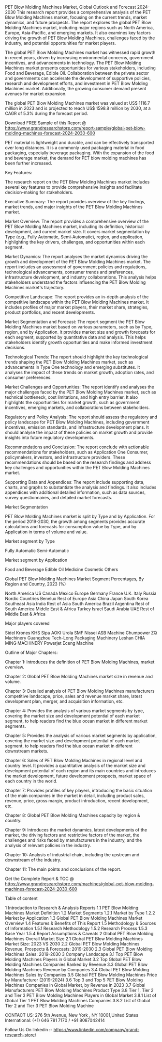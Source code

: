 PET Blow Molding Machines Market, Global Outlook and Forecast 2024-2030
This research report provides a comprehensive analysis of the PET Blow Molding Machines market, focusing on the current trends, market dynamics, and future prospects. The report explores the global PET Blow Molding Machines market, including major regions such as North America, Europe, Asia-Pacific, and emerging markets. It also examines key factors driving the growth of PET Blow Molding Machines, challenges faced by the industry, and potential opportunities for market players.

The global PET Blow Molding Machines market has witnessed rapid growth in recent years, driven by increasing environmental concerns, government incentives, and advancements in technology. The PET Blow Molding Machines market presents opportunities for various stakeholders, including Food and Beverage, Edible Oil. Collaboration between the private sector and governments can accelerate the development of supportive policies, research and development efforts, and investment in PET Blow Molding Machines market. Additionally, the growing consumer demand present avenues for market expansion.

The global PET Blow Molding Machines market was valued at US$ 1116.7 million in 2023 and is projected to reach US$ 1598.8 million by 2030, at a CAGR of 5.3% during the forecast period.

Download FREE Sample of this Report @ https://www.grandresearchstore.com/report-sample/global-pet-blow-molding-machines-forecast-2024-2030-600


PET material is lightweight and durable, and can be effectively transported over long distances. It is a commonly used packaging material in food packaging, especially beverage packaging. With the expansion of the food and beverage market, the demand for PET blow molding machines has been further increased.

Key Features:

The research report on the PET Blow Molding Machines market includes several key features to provide comprehensive insights and facilitate decision-making for stakeholders.

Executive Summary: The report provides overview of the key findings, market trends, and major insights of the PET Blow Molding Machines market.

Market Overview: The report provides a comprehensive overview of the PET Blow Molding Machines market, including its definition, historical development, and current market size. It covers market segmentation by Type (e.g., Fully Automatic, Semi-Automatic), region, and application, highlighting the key drivers, challenges, and opportunities within each segment.

Market Dynamics: The report analyses the market dynamics driving the growth and development of the PET Blow Molding Machines market. The report includes an assessment of government policies and regulations, technological advancements, consumer trends and preferences, infrastructure development, and industry collaborations. This analysis helps stakeholders understand the factors influencing the PET Blow Molding Machines market's trajectory.

Competitive Landscape: The report provides an in-depth analysis of the competitive landscape within the PET Blow Molding Machines market. It includes profiles of major market players, their market share, strategies, product portfolios, and recent developments.

Market Segmentation and Forecast: The report segment the PET Blow Molding Machines market based on various parameters, such as by Type, region, and by Application. It provides market size and growth forecasts for each segment, supported by quantitative data and analysis. This helps stakeholders identify growth opportunities and make informed investment decisions.

Technological Trends: The report should highlight the key technological trends shaping the PET Blow Molding Machines market, such as advancements in Type One technology and emerging substitutes. It analyses the impact of these trends on market growth, adoption rates, and consumer preferences.

Market Challenges and Opportunities: The report identify and analyses the major challenges faced by the PET Blow Molding Machines market, such as technical bottleneck, cost limitations, and high entry barrier. It also highlights the opportunities for market growth, such as government incentives, emerging markets, and collaborations between stakeholders.

Regulatory and Policy Analysis: The report should assess the regulatory and policy landscape for PET Blow Molding Machines, including government incentives, emission standards, and infrastructure development plans. It should analyse the impact of these policies on market growth and provide insights into future regulatory developments.

Recommendations and Conclusion: The report conclude with actionable recommendations for stakeholders, such as Application One Consumer, policymakers, investors, and infrastructure providers. These recommendations should be based on the research findings and address key challenges and opportunities within the PET Blow Molding Machines market.

Supporting Data and Appendices: The report include supporting data, charts, and graphs to substantiate the analysis and findings. It also includes appendices with additional detailed information, such as data sources, survey questionnaires, and detailed market forecasts.

Market Segmentation

PET Blow Molding Machines market is split by Type and by Application. For the period 2019-2030, the growth among segments provides accurate calculations and forecasts for consumption value by Type, and by Application in terms of volume and value.



Market segment by Type



Fully Automatic
Semi-Automatic


Market segment by Application



Food and Beverage
Edible Oil
Medicine
Cosmetic
Others


Global PET Blow Molding Machines Market Segment Percentages, By Region and Country, 2023 (%)



North America
US
Canada
Mexico
Europe
Germany
France
U.K.
Italy
Russia
Nordic Countries
Benelux
Rest of Europe
Asia
China
Japan
South Korea
Southeast Asia
India
Rest of Asia
South America
Brazil
Argentina
Rest of South America
Middle East & Africa
Turkey
Israel
Saudi Arabia
UAE
Rest of Middle East & Africa


Major players covered



Sidel
Krones
KHS
Sipa
AOKI
Urola
SMF
Nissei ASB Machine
Chumpower
ZQ Machinery
Guangzhou Tech-Long Packaging Machinery
Leshan
CHIA MING MACHINERY
Powerjet
Eceng Machine


Outline of Major Chapters:

Chapter 1: Introduces the definition of PET Blow Molding Machines, market overview.

Chapter 2: Global PET Blow Molding Machines market size in revenue and volume.

Chapter 3: Detailed analysis of PET Blow Molding Machines manufacturers competitive landscape, price, sales and revenue market share, latest development plan, merger, and acquisition information, etc.

Chapter 4: Provides the analysis of various market segments by type, covering the market size and development potential of each market segment, to help readers find the blue ocean market in different market segments.

Chapter 5: Provides the analysis of various market segments by application, covering the market size and development potential of each market segment, to help readers find the blue ocean market in different downstream markets.

Chapter 6: Sales of PET Blow Molding Machines in regional level and country level. It provides a quantitative analysis of the market size and development potential of each region and its main countries and introduces the market development, future development prospects, market space of each country in the world.

Chapter 7: Provides profiles of key players, introducing the basic situation of the main companies in the market in detail, including product sales, revenue, price, gross margin, product introduction, recent development, etc.

Chapter 8: Global PET Blow Molding Machines capacity by region & country.

Chapter 9: Introduces the market dynamics, latest developments of the market, the driving factors and restrictive factors of the market, the challenges and risks faced by manufacturers in the industry, and the analysis of relevant policies in the industry.

Chapter 10: Analysis of industrial chain, including the upstream and downstream of the industry.

Chapter 11: The main points and conclusions of the report.

Get the Complete Report & TOC @ https://www.grandresearchstore.com/machines/global-pet-blow-molding-machines-forecast-2024-2030-600

Table of content

1 Introduction to Research & Analysis Reports
1.1 PET Blow Molding Machines Market Definition
1.2 Market Segments
1.2.1 Market by Type
1.2.2 Market by Application
1.3 Global PET Blow Molding Machines Market Overview
1.4 Features & Benefits of This Report
1.5 Methodology & Sources of Information
1.5.1 Research Methodology
1.5.2 Research Process
1.5.3 Base Year
1.5.4 Report Assumptions & Caveats
2 Global PET Blow Molding Machines Overall Market Size
2.1 Global PET Blow Molding Machines Market Size: 2023 VS 2030
2.2 Global PET Blow Molding Machines Revenue, Prospects & Forecasts: 2019-2030
2.3 Global PET Blow Molding Machines Sales: 2019-2030
3 Company Landscape
3.1 Top PET Blow Molding Machines Players in Global Market
3.2 Top Global PET Blow Molding Machines Companies Ranked by Revenue
3.3 Global PET Blow Molding Machines Revenue by Companies
3.4 Global PET Blow Molding Machines Sales by Companies
3.5 Global PET Blow Molding Machines Price by Manufacturer (2019-2024)
3.6 Top 3 and Top 5 PET Blow Molding Machines Companies in Global Market, by Revenue in 2023
3.7 Global Manufacturers PET Blow Molding Machines Product Type
3.8 Tier 1, Tier 2 and Tier 3 PET Blow Molding Machines Players in Global Market
3.8.1 List of Global Tier 1 PET Blow Molding Machines Companies
3.8.2 List of Global Tier 2 and Tier 3 PET Blow Molding Machine

CONTACT US:
276 5th Avenue, New York , NY 10001,United States
International: (+1) 646 781 7170 / +91 8087042414

Follow Us On linkedin :- https://www.linkedin.com/company/grand-research-store/
 
